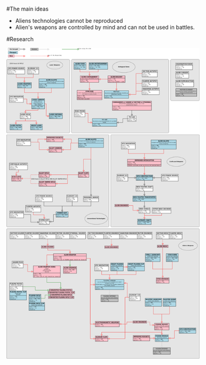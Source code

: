 ﻿#The main ideas

- Aliens technologies cannot be reproduced
- Alien's weapons are controlled by mind and can not be used in battles.

#Research

![Research tree](WorkFiles/Research.png)